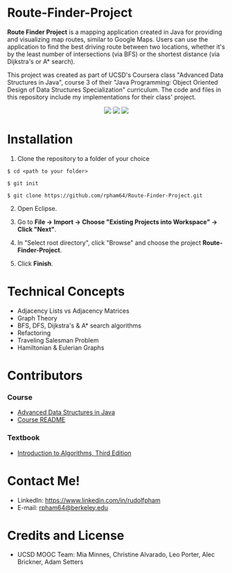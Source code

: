 # Route-Finder-Project

**Route Finder Project** is a mapping application created in Java for providing and visualizing map routes, similar to Google Maps. 
Users can use the application to find the best driving route between two locations, whether it's by the least number of intersections
(via BFS) or the shortest distance (via Dijkstra's or A* search).

This project was created as part of UCSD's Coursera class "Advanced Data Structures in Java", course 3 of their "Java Programming:
Object Oriented Design of Data Structures Specialization" curriculum. The code and files in this repository include my implementations
for their class' project.

<p align="center">
  <img src="http://i.imgur.com/Bx7JJsN.jpg"/>
  <img src="http://i.imgur.com/XupjOXJ.jpg"/>
  <img src="http://i.imgur.com/vkoqSVD.gif"/>
</p>

# Installation

1. Clone the repository to a folder of your choice

  ` $ cd <path to your folder> `
  
  ` $ git init `
  
  ` $ git clone https://github.com/rpham64/Route-Finder-Project.git `

2. Open Eclipse.

3. Go to **File -> Import -> Choose "Existing Projects into Workspace" -> Click "Next"**.

4. In "Select root directory", click "Browse" and choose the project **Route-Finder-Project**.

5. Click **Finish**.

# Technical Concepts

  * Adjacency Lists vs Adjacency Matrices
  * Graph Theory
  * BFS, DFS, Dijkstra's & A* search algorithms
  * Refactoring
  * Traveling Salesman Problem
  * Hamiltonian & Eulerian Graphs

# Contributors

### Course

  * [Advanced Data Structures in Java](https://www.coursera.org/learn/advanced-data-structures)
  * [Course README](https://github.com/rpham64/Route-Finder-Project/blob/master/README_UCSD)

### Textbook

  * [Introduction to Algorithms, Third Edition](http://www.amazon.com/Introduction-Algorithms-3rd-Edition-Press/dp/0262033844)

# Contact Me!

  * LinkedIn: https://www.linkedin.com/in/rudolfpham
  * E-mail: rpham64@berkeley.edu
  
# Credits and License

  * UCSD MOOC Team: Mia Minnes, Christine Alvarado, Leo Porter, Alec Brickner, Adam Setters

